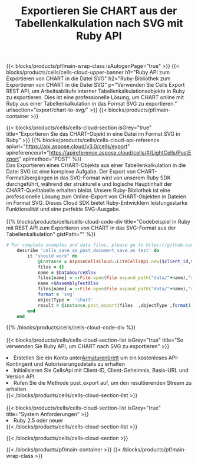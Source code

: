 ﻿---
title:  Exportieren Sie CHART aus der Tabellenkalkulation nach SVG mit Ruby API
description:  Aspose.Cells Cloud REST API unterstützt den Export von Dateien im {0}-Format in {1} mit {2}.
url: /de/ruby/export/chart-to-svg/
---
{{< blocks/products/pf/main-wrap-class isAutogenPage="true" >}}
{{< blocks/products/cells/cells-cloud-upper-banner h1="Ruby API zum Exportieren von CHART in die Datei SVG" h2="Ruby-Bibliothek zum Exportieren von CHART in die Datei SVG" p="Verwenden Sie Cells Export REST API, um Arbeitsabläufe interner Tabellenkalkulationsobjekte in Ruby zu exportieren. Dies ist eine professionelle Lösung, um CHART online mit Ruby aus einer Tabellenkalkulation in das Format SVG zu exportieren." urlsection="export/chart-to-svg/" >}}
{{< blocks/products/pf/main-container >}}

{{< blocks/products/cells/cells-cloud-section isGrey="true" title="Exportieren Sie das CHART-Objekt in eine Datei im Format SVG in Ruby" >}}
{{% blocks/products/cells/cells-cloud-api-reference apiurl="https://api.aspose.cloud/v3.0/cells/export" apireferenceurl="https://apireference.aspose.cloud/cells/#/LightCells/PostExport" apimethod="POST" %}}
<br/>
Das Exportieren eines CHART-Objekts aus einer Tabellenkalkulation in die Datei SVG ist eine komplexe Aufgabe. Der Export von CHART-Formatübergängen in das SVG-Format wird von unserem Ruby SDK durchgeführt, während der strukturelle und logische Hauptinhalt der CHART-Quelltabelle erhalten bleibt. Unsere Ruby-Bibliothek ist eine professionelle Lösung zum Online-Export von CHART-Objekten in Dateien im Format SVG. Dieses Cloud SDK bietet Ruby-Entwicklern leistungsstarke Funktionalität und eine perfekte SVG-Ausgabe.
<br/>
<br/>
{{% blocks/products/cells/cells-cloud-code-div title="Codebeispiel in Ruby mit REST API zum Exportieren von CHART in das SVG-Format aus der Tabellenkalkulation" gistPath="" %}}
  
```ruby
# For complete examples and data files, please go to https://github.com/aspose-cells-cloud/aspose-cells-cloud-ruby/
    describe 'cells_save_as_post_document_save_as test' do
        it "should work" do
            @instance = AsposeCellsCloud::LiteCellsApi.new($client_id,$client_secret,"v3.0","https://api.aspose.cloud/")
            files = {}      
            name = $DataSourceXlsx
            files[name] = ::File.open(File.expand_path("data/"+name),"r") 
            name =$AssemblyTestXlsx 
            files[name] = ::File.open(File.expand_path("data/"+name),"r")
            format = 'svg'
            objectType =  'chart'
            result = @instance.post_export(files  ,objectType ,format)    
        end
    end
```
   
{{% /blocks/products/cells/cells-cloud-code-div %}}
<br/>
<br/>
{{< blocks/products/cells/cells-cloud-section-list isGrey="true" title="So verwenden Sie Ruby API, um CHART nach SVG zu exportieren" >}}
<li> Erstellen Sie ein Konto unter<a href="https://dashboard.aspose.cloud/">Armaturenbrett</a> um ein kostenloses API-Kontingent und Autorisierungsdetails zu erhalten</li>
<li>Initialisieren Sie CellsApi mit Client-ID, Client-Geheimnis, Basis-URL und Version API</li>
<li>Rufen Sie die Methode post_export auf, um den resultierenden Stream zu erhalten</li>
{{< /blocks/products/cells/cells-cloud-section-list >}}
<br/>
<br/>
{{< blocks/products/cells/cells-cloud-section-list isGrey="true" title="System Anforderungen" >}}
<li>Ruby 2.5 oder neuer</li>
{{< /blocks/products/cells/cells-cloud-section-list >}}

{{< /blocks/products/cells/cells-cloud-section >}}

{{< /blocks/products/pf/main-container >}}
{{< /blocks/products/pf/main-wrap-class >}}
